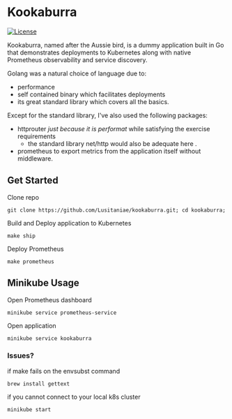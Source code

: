 # Kookaburra

[![License](https://img.shields.io/badge/license-MIT-blue.svg)](https://raw.githubusercontent.com/Lusitaniae/kookaburra/master/LICENSE)

Kookaburra, named after the Aussie bird, is a dummy application built in Go that demonstrates deployments to Kubernetes along with native Prometheus observability and service discovery.

Golang was a natural choice of language due to:

 - performance
 - self contained binary which facilitates deployments
 - its great standard library which covers all the basics.

Except for the standard library, I've also used the following packages:
- httprouter _just because it is performat_ while satisfying the exercise requirements
	- the standard library net/http would also be adequate here .
- prometheus to export metrics from the application itself without middleware.

## Get Started

Clone repo

`git clone https://github.com/Lusitaniae/kookaburra.git; cd kookaburra;`

Build and Deploy application to Kubernetes

`make ship`

Deploy Prometheus

`make prometheus`

## Minikube Usage

Open Prometheus dashboard

`minikube service prometheus-service`

Open application

`minikube service kookaburra`

### Issues?

if make fails on the envsubst command

`brew install gettext `

if you cannot connect to your local k8s cluster

`minikube start`
